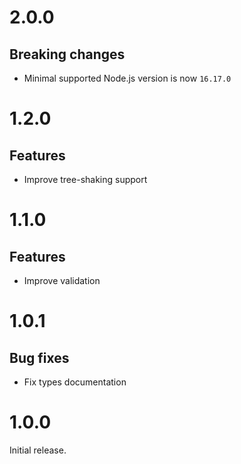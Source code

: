# 2.0.0

## Breaking changes

- Minimal supported Node.js version is now `16.17.0`

# 1.2.0

## Features

- Improve tree-shaking support

# 1.1.0

## Features

- Improve validation

# 1.0.1

## Bug fixes

- Fix types documentation

# 1.0.0

Initial release.

